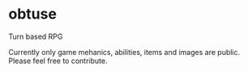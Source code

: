 # obtuse
Turn based RPG

Currently only game mehanics, abilities, items and images are public. Please feel free to contribute.
